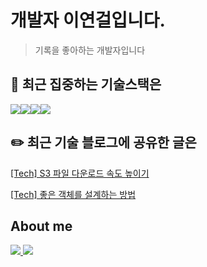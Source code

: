 # 개발자 이연걸입니다.

> 기록을 좋아하는 개발자입니다




## 🎯 최근 집중하는 기술스택은
<img src="https://img.shields.io/badge/springboot-6DB33F?style=for-the-badge&logo=springboot&logoColor=white"><img src="https://img.shields.io/badge/mysql-4479A1?style=for-the-badge&logo=mysql&logoColor=white"><img src="https://img.shields.io/badge/apachehadoop-66CCFF?style=for-the-badge&logo=apachehadoop&logoColor=white"><img src="https://img.shields.io/badge/apachespark-E25A1C?style=for-the-badge&logo=apachespark&logoColor=white">


## ✏️ 최근 기술 블로그에 공유한 글은
<a href="https://velog.io/@yeongori/improve-download-performance">[Tech] S3 파일 다운로드 속도 높이기</a>

<a href="https://velog.io/@yeongori/how-to-make-good-object-feat-lol">[Tech] 좋은 객체를 설계하는 방법</a>

## About me
<a href="[https://velog.io/@yeongori/](https://velog.io/@yeongori/series)">
<img src="https://img.shields.io/badge/velog-20C997?style=for-the-badge&logo=velog&logoColor=white">
</a>
<a href="https://www.linkedin.com/in/%EC%97%B0%EA%B1%B8-%EC%9D%B4-73a47923b/">
<img src="https://img.shields.io/badge/linkedin-0A66C2?style=for-the-badge&logo=linkedin&logoColor=white">
</a>

<!---
YEONGORI/YEONGORI is a ✨ special ✨ repository because its `README.md` (this file) appears on your GitHub profile.
You can click the Preview link to take a look at your changes.
--->
